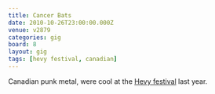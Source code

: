 ```yaml
---
title: Cancer Bats
date: 2010-10-26T23:00:00.000Z
venue: v2879
categories: gig
board: 8
layout: gig
tags: [hevy festival, canadian]
---
```

Canadian punk metal, were cool at the <a href="/wiki/hevy+festival">Hevy festival</a> last year.